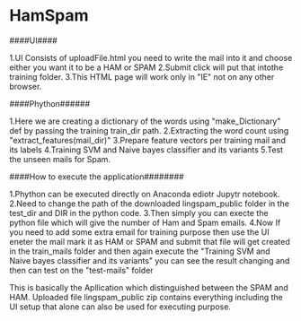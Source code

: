 # HamSpam

####UI####



1.UI Consists of uploadFile.html you need to write the mail into it and choose either you want it to be a HAM or SPAM
2.Submit click will put that intothe training folder.
3.This HTML page will work only in "IE" not on any other browser.


####Phython######



1.Here we are creating a dictionary of the words using "make_Dictionary" def by passing the training train_dir path.
2.Extracting the word count using "extract_features(mail_dir)"
3.Prepare feature vectors per training mail and its labels
4.Training SVM and Naive bayes classifier and its variants
5.Test the unseen mails for Spam.


####How to execute the application########



1.Phython can be executed directly on Anaconda ediotr Jupytr notebook.
2.Need to change the path of the downloaded lingspam_public folder in the test_dir and DIR in the python code.
3.Then simply you can execte the python file which will give the number of Ham and Spam emails.
4.Now If you need to add some extra email for training purpose then use the UI eneter the mail mark it as HAM or SPAM and submit that file will get created in the train_mails folder and then again execute the "Training SVM and Naive bayes classifier and its variants" you can see the result changing and then can test on the "test-mails" folder


This is basically the Apllication which distinguished between the SPAM and HAM.
Uploaded file lingspam_public zip contains everything including the UI setup that alone can also be used for executing purpose.
